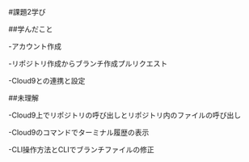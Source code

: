 #課題2学び

##学んだこと

-アカウント作成

-リポジトリ作成からブランチ作成プルリクエスト

-Cloud9との連携と設定

##未理解

-Cloud9上でリポジトリの呼び出しとリポジトリ内のファイルの呼び出し

-Cloud9のコマンドでターミナル履歴の表示

-CLI操作方法とCLIでブランチファイルの修正
